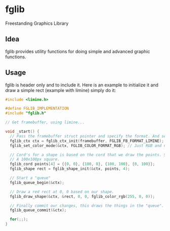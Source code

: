 # fglib

Freestanding Graphics Library

## Idea

fglib provides utility functions for doing simple and advanced graphic functions.

## Usage

fglib is header only and to include it. Here is an example to initialize it and draw a simple rect (example with limine) simply do it:
```cpp
#include <limine.h>

#define FGLIB_IMPLEMENTATION
#include "fglib.h"

// Get framebuffer, using limine...

void _start() {
  // Pass the framebuffer struct pointer and specify the format. And set the color mode (not specific to framebuffer, only to the users preference).
  fglib_ctx ctx = fglib_ctx_init(framebuffer, FGLIB_FB_FORMAT_LIMINE);
  fglib_set_color_mode(&ctx, FGLIB_COLOR_FORMAT_RGB); // Just RGB and not RGBA (or ARGB) since we wont use alpha.

  // Cord's for a shape is based on the cord that we draw the points. So the fglib_cord's here act like a offset.
  // A 100x100px square.
  fglib_cord points[4] = {{0, 0}, {100, 0}, {100, 100}, {0, 100}};
  fglib_shape rect = fglib_shape_init(&ctx, points, 4);

  // Start a "queue"
  fglib_queue_begin(&ctx);

  // Draw a red rect at 0, 0 based on our shape.
  fglib_draw_shape(&ctx, &rect, 0, 0, fglib_color_rgb(255, 0, 0));

  // Finally commit our changes, this draws the things in the "queue". Commit also clears the queue, so we can draw new things.
  fglib_queue_commit(&ctx);

  for(;;);
}
``` 
